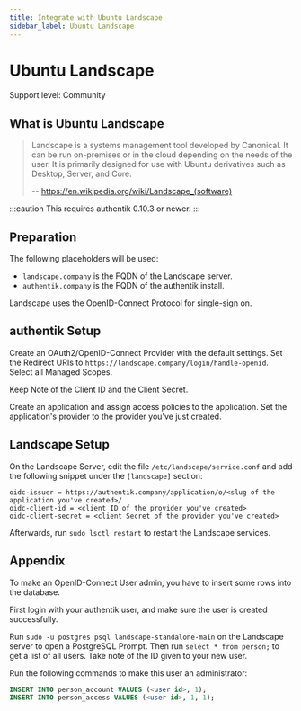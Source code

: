 ```yaml
---
title: Integrate with Ubuntu Landscape
sidebar_label: Ubuntu Landscape
---
```


# Ubuntu Landscape

<span class="badge badge--secondary">Support level: Community</span>

## What is Ubuntu Landscape

> Landscape is a systems management tool developed by Canonical. It can be run on-premises or in the cloud depending on the needs of the user. It is primarily designed for use with Ubuntu derivatives such as Desktop, Server, and Core.
>
> -- https://en.wikipedia.org/wiki/Landscape_(software)

:::caution
This requires authentik 0.10.3 or newer.
:::

## Preparation

The following placeholders will be used:

-   `landscape.company` is the FQDN of the Landscape server.
-   `authentik.company` is the FQDN of the authentik install.

Landscape uses the OpenID-Connect Protocol for single-sign on.

## authentik Setup

Create an OAuth2/OpenID-Connect Provider with the default settings. Set the Redirect URIs to `https://landscape.company/login/handle-openid`. Select all Managed Scopes.

Keep Note of the Client ID and the Client Secret.

Create an application and assign access policies to the application. Set the application's provider to the provider you've just created.

## Landscape Setup

On the Landscape Server, edit the file `/etc/landscape/service.conf` and add the following snippet under the `[landscape]` section:

```
oidc-issuer = https://authentik.company/application/o/<slug of the application you've created>/
oidc-client-id = <client ID of the provider you've created>
oidc-client-secret = <client Secret of the provider you've created>
```

Afterwards, run `sudo lsctl restart` to restart the Landscape services.

## Appendix

To make an OpenID-Connect User admin, you have to insert some rows into the database.

First login with your authentik user, and make sure the user is created successfully.

Run `sudo -u postgres psql landscape-standalone-main` on the Landscape server to open a PostgreSQL Prompt.
Then run `select * from person;` to get a list of all users. Take note of the ID given to your new user.

Run the following commands to make this user an administrator:

```sql
INSERT INTO person_account VALUES (<user id>, 1);
INSERT INTO person_access VALUES (<user id>, 1, 1);
```
